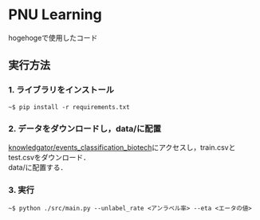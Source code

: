 # PNU Learning
hogehogeで使用したコード

## 実行方法
### 1. ライブラリをインストール
```console
~$ pip install -r requirements.txt
```

### 2. データをダウンロードし，data/に配置
[knowledgator/events_classification_biotech](https://huggingface.co/datasets/knowledgator/events_classification_biotech/tree/main)にアクセスし，train.csvとtest.csvをダウンロード．\
data/に配置する．

### 3. 実行
```console
~$ python ./src/main.py --unlabel_rate <アンラベル率> --eta <エータの値>
```